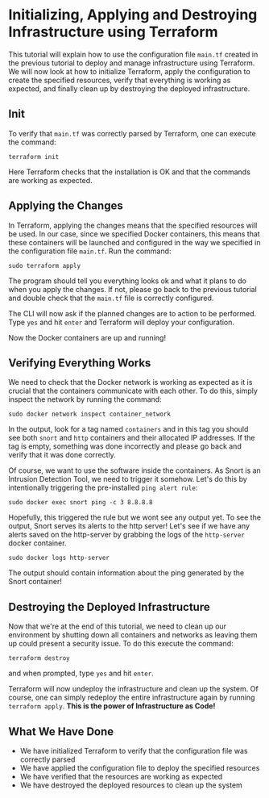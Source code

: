 # Initializing, Applying and Destroying Infrastructure using Terraform

This tutorial will explain how to use the configuration file `main.tf` created in the previous tutorial to deploy and manage infrastructure using Terraform. We will now look at how to initialize Terraform, apply the configuration to create the specified resources, verify that everything is working as expected, and finally clean up by destroying the deployed infrastructure.

## Init

To verify that `main.tf` was correctly parsed by Terraform, one can execute the command:

```
terraform init
```

Here Terraform checks that the installation is OK and that the commands are working as expected.


## Applying the Changes

In Terraform, applying the changes means that the specified resources will be used. In our case, since we specified Docker containers, this means that these containers will be launched and configured in the way we specified in the configuration file `main.tf`. Run the command:
```
sudo terraform apply
```

The program should tell you everything looks ok and what it plans to do when you apply the changes. If not, please go back to the previous tutorial and double check that the `main.tf` file is correctly configured. 

The CLI will now ask if the planned changes are to action to be performed. Type `yes` and hit `enter` and Terraform will deploy your configuration. 

Now the Docker containers are up and running!

## Verifying Everything Works

We need to check that the Docker network is working as expected as it is crucial that the containers communicate with each other. To do this, simply inspect the network by running the command: 

```
sudo docker network inspect container_network
```
In the output, look for a tag named `containers` and in this tag you should see both `snort` and `http` containers and their allocated IP addresses. If the tag is empty, something was done incorrectly and please go back and verify that it was done correctly.


Of course, we want to use the software inside the containers. As Snort is an Intrusion Detection Tool, we need to trigger it somehow. Let's do this by intentionally triggering the pre-installed `ping alert rule`:

```
sudo docker exec snort ping -c 3 8.8.8.8
```

Hopefully, this triggered the rule but we wont see any output yet. To see the output, Snort serves its alerts to the http server! Let's see if we have any alerts saved on the http-server by grabbing the logs of the `http-server` docker container.

```
sudo docker logs http-server
```

The output should contain information about the ping generated by the Snort container!

## Destroying the Deployed Infrastructure
Now that we're at the end of this tutorial, we need to clean up our environment by shutting down all containers and networks as leaving them up could present a security issue. To do this execute the command:

```
terraform destroy
```
and when prompted, type `yes` and hit `enter`. 

Terraform will now undeploy the infrastructure and clean up the system. Of course, one can simply redeploy the entire infrastructure again by running `terraform apply`. **This is the power of Infrastructure as Code!**

## What We Have Done
- We have initialized Terraform to verify that the configuration file was correctly parsed
- We have applied the configuration file to deploy the specified resources
- We have verified that the resources are working as expected
- We have destroyed the deployed resources to clean up the system